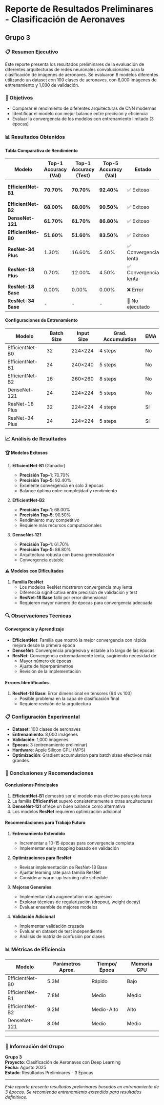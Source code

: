 # Reporte de Resultados Preliminares - Clasificación de Aeronaves
## Grupo 3

### 📋 Resumen Ejecutivo

Este reporte presenta los resultados preliminares de la evaluación de diferentes arquitecturas de redes neuronales convolucionales para la clasificación de imágenes de aeronaves. Se evaluaron 8 modelos diferentes utilizando un dataset con 100 clases de aeronaves, con 8,000 imágenes de entrenamiento y 1,000 de validación.

### 🎯 Objetivos

- Comparar el rendimiento de diferentes arquitecturas de CNN modernas
- Identificar el modelo con mejor balance entre precisión y eficiencia
- Evaluar la convergencia de los modelos con entrenamiento limitado (3 épocas)

### 📊 Resultados Obtenidos

#### Tabla Comparativa de Rendimiento

| Modelo | Top-1 Accuracy (Val) | Top-1 Accuracy (Test) | Top-5 Accuracy (Val) | Estado | Observaciones |
|--------|---------------------|----------------------|---------------------|---------|---------------|
| **EfficientNet-B1** | **70.70%** | **70.70%** | **92.40%** | ✅ Exitoso | Mejor rendimiento general |
| **EfficientNet-B2** | **68.00%** | **68.00%** | **90.50%** | ✅ Exitoso | Segundo mejor |
| **DenseNet-121** | **61.70%** | **61.70%** | **86.80%** | ✅ Exitoso | Buen rendimiento |
| **EfficientNet-B0** | **51.60%** | **51.60%** | **83.50%** | ✅ Exitoso | Modelo más liviano |
| **ResNet-34 Plus** | 1.30% | 16.60% | 5.40% | ✅ Convergencia lenta | Necesita más épocas |
| **ResNet-18 Plus** | 0.70% | 12.00% | 4.50% | ✅ Convergencia lenta | Necesita más épocas |
| **ResNet-18 Base** | 0.00% | 0.00% | 0.00% | ❌ Error | Error dimensional |
| **ResNet-34 Base** | - | - | - | 📝 No ejecutado | - |

#### Configuraciones de Entrenamiento

| Modelo | Batch Size | Input Size | Grad. Accumulation | EMA |
|--------|------------|------------|-------------------|-----|
| EfficientNet-B0 | 32 | 224×224 | 4 steps | No |
| EfficientNet-B1 | 24 | 240×240 | 5 steps | No |
| EfficientNet-B2 | 16 | 260×260 | 8 steps | No |
| DenseNet-121 | 24 | 224×224 | 5 steps | No |
| ResNet-18 Plus | 32 | 224×224 | 4 steps | Sí |
| ResNet-34 Plus | 24 | 224×224 | 5 steps | Sí |

### 📈 Análisis de Resultados

#### 🏆 Modelos Exitosos

1. **EfficientNet-B1** (Ganador)
   - **Precisión Top-1**: 70.70%
   - **Precisión Top-5**: 92.40%
   - Excelente convergencia en solo 3 épocas
   - Balance óptimo entre complejidad y rendimiento

2. **EfficientNet-B2**
   - **Precisión Top-1**: 68.00%
   - **Precisión Top-5**: 90.50%
   - Rendimiento muy competitivo
   - Requiere más recursos computacionales

3. **DenseNet-121**
   - **Precisión Top-1**: 61.70%
   - **Precisión Top-5**: 86.80%
   - Arquitectura robusta con buena generalización
   - Convergencia estable

#### ⚠️ Modelos con Dificultades

1. **Familia ResNet**
   - Los modelos ResNet mostraron convergencia muy lenta
   - Diferencia significativa entre precisión de validación y test
   - **ResNet-18 Base** falló por error dimensional
   - Requieren mayor número de épocas para convergencia adecuada

### 🔍 Observaciones Técnicas

#### Convergencia y Aprendizaje

- **EfficientNet**: Familia que mostró la mejor convergencia con rápida mejora desde la primera época
- **DenseNet**: Convergencia progresiva y estable a lo largo de las épocas
- **ResNet**: Convergencia extremadamente lenta, sugiriendo necesidad de:
  - Mayor número de épocas
  - Ajuste de hiperparámetros
  - Revisión de la implementación

#### Errores Identificados

1. **ResNet-18 Base**: Error dimensional en tensores (64 vs 100)
   - Posible problema en la capa de clasificación final
   - Requiere revisión de la arquitectura

### 📋 Configuración Experimental

- **Dataset**: 100 clases de aeronaves
- **Entrenamiento**: 8,000 imágenes
- **Validación**: 1,000 imágenes  
- **Épocas**: 3 (entrenamiento preliminar)
- **Hardware**: Apple Silicon GPU (MPS)
- **Optimización**: Gradient accumulation para batch sizes efectivos más grandes

### 🎯 Conclusiones y Recomendaciones

#### Conclusiones Principales

1. **EfficientNet-B1** demostró ser el modelo más efectivo para esta tarea
2. La familia **EfficientNet** superó consistentemente a otras arquitecturas
3. **DenseNet-121** ofrece un buen balance como alternativa
4. Los modelos **ResNet** requieren optimización adicional

#### Recomendaciones para Trabajo Futuro

1. **Entrenamiento Extendido**
   - Incrementar a 10-15 épocas para convergencia completa
   - Implementar early stopping basado en validación

2. **Optimizaciones para ResNet**
   - Revisar implementación de ResNet-18 Base
   - Ajustar learning rate para familia ResNet
   - Considerar warm-up learning rate schedule

3. **Mejoras Generales**
   - Implementar data augmentation más agresivo
   - Explorar técnicas de regularización (dropout, weight decay)
   - Evaluar ensemble de mejores modelos

4. **Validación Adicional**
   - Implementar validación cruzada
   - Evaluar en dataset de test independiente
   - Análisis de matriz de confusión por clases

### 📊 Métricas de Eficiencia

| Modelo | Parámetros Aprox. | Tiempo/Época | Memoria GPU |
|--------|-------------------|--------------|-------------|
| EfficientNet-B0 | 5.3M | Rápido | Bajo |
| EfficientNet-B1 | 7.8M | Medio | Medio |
| EfficientNet-B2 | 9.2M | Medio-Alto | Alto |
| DenseNet-121 | 8.0M | Medio | Medio |

---

### 👥 Información del Grupo

**Grupo 3**  
**Proyecto**: Clasificación de Aeronaves con Deep Learning  
**Fecha**: Agosto 2025  
**Estado**: Resultados Preliminares - 3 Épocas

---

*Este reporte presenta resultados preliminares basados en entrenamiento de 3 épocas. Se recomienda entrenamiento extendido para resultados definitivos.*